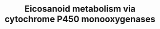 ---
annotations:
- type: Pathway Ontology
  value: eicosanoid signaling pathway via peroxisome proliferator-activated receptor
    gamma
- type: Pathway Ontology
  value: eicosanoid metabolic pathway
- type: Pathway Ontology
  value: cytochrome P450 monooxygenase mediated pathway of arachidonic acid metabolism
authors:
- Eoinfahy
- Ryanmiller
- DeSl
- Egonw
- Eweitz
communities:
- Lipids
description: This pathway is inspired by the LIPID MAPS>Eicosanoids Pathway expended
  pathway display [https://lipidmaps.org/resources/pathways/vanted.php] and extended
  with the bottom left side of Figure 1 from Dennis and Norris (2015 [https://www.ncbi.nlm.nih.gov/pubmed/26139350]).
  Eicosanoids are a large group of compounds metabolised from arachidonic acid (AA),
  either via cyclooxygenases (COX)[https://www.wikipathways.org/index.php/Pathway:WP4347],
  lipooxygenases(LOX)[https://www.wikipathways.org/index.php/Pathway:WP4348], or cytochrome
  P450 monooxygenases (CYP)[https://www.wikipathways.org/index.php/Pathway:WP4349].
  This pathway visualises the third route, via CYP.  Orange boxes represent peroxisome-proliferator
  activating receptors (PPARs) potentially activated by the eicosanoids.
last-edited: 2021-11-21
organisms:
- Mus musculus
redirect_from:
- /index.php/Pathway:WP4349
- /instance/WP4349
schema-jsonld:
- '@context': https://schema.org/
  '@id': https://wikipathways.github.io/pathways/WP4349.html
  '@type': Dataset
  creator:
    '@type': Organization
    name: WikiPathways
  description: This pathway is inspired by the LIPID MAPS>Eicosanoids Pathway expended
    pathway display [https://lipidmaps.org/resources/pathways/vanted.php] and extended
    with the bottom left side of Figure 1 from Dennis and Norris (2015 [https://www.ncbi.nlm.nih.gov/pubmed/26139350]).
    Eicosanoids are a large group of compounds metabolised from arachidonic acid (AA),
    either via cyclooxygenases (COX)[https://www.wikipathways.org/index.php/Pathway:WP4347],
    lipooxygenases(LOX)[https://www.wikipathways.org/index.php/Pathway:WP4348], or
    cytochrome P450 monooxygenases (CYP)[https://www.wikipathways.org/index.php/Pathway:WP4349].
    This pathway visualises the third route, via CYP.  Orange boxes represent peroxisome-proliferator
    activating receptors (PPARs) potentially activated by the eicosanoids.
  keywords:
  - 19-HETE
  - Cyp4a12a
  - 11,12-EpETrE
  - Cyp2c44
  - 11,12-DiHETrE
  - 18-HETE
  - Cyp2c39
  - 14,15-DiHETrE
  - 8,9-DiHETrE
  - Cyp4f14
  - Cyp2j5
  - Cyp2c54
  - PPAR gamma
  - Cyp2c40
  - PPAR alpha
  - Cyp2c55
  - 5,6-EpETrE
  - Cyp4f18
  - Cyp2c29
  - Cyp2c38
  - Cyp4a12b
  - 8,9-EpETrE
  - Cyp4a10
  - 17-HETE
  - 16-HETE
  - 20-HETE
  - 5,6-DiHETrE
  - Ephx2
  - Cyp2c37
  - 14,15-EpETrE
  - Arachidonic acid
  license: CC0
  name: Eicosanoid metabolism via cytochrome P450 monooxygenases
seo: CreativeWork
title: Eicosanoid metabolism via cytochrome P450 monooxygenases
wpid: WP4349
---